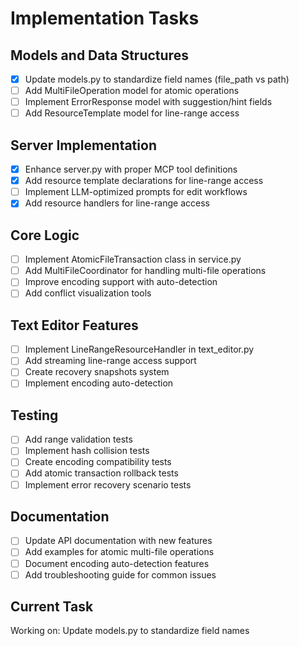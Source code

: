 # Implementation Tasks

## Models and Data Structures
- [x] Update models.py to standardize field names (file_path vs path)
- [ ] Add MultiFileOperation model for atomic operations
- [ ] Implement ErrorResponse model with suggestion/hint fields
- [ ] Add ResourceTemplate model for line-range access

## Server Implementation
- [x] Enhance server.py with proper MCP tool definitions
- [x] Add resource template declarations for line-range access
- [ ] Implement LLM-optimized prompts for edit workflows
- [x] Add resource handlers for line-range access

## Core Logic
- [ ] Implement AtomicFileTransaction class in service.py
- [ ] Add MultiFileCoordinator for handling multi-file operations
- [ ] Improve encoding support with auto-detection
- [ ] Add conflict visualization tools

## Text Editor Features
- [ ] Implement LineRangeResourceHandler in text_editor.py
- [ ] Add streaming line-range access support
- [ ] Create recovery snapshots system
- [ ] Implement encoding auto-detection

## Testing
- [ ] Add range validation tests
- [ ] Implement hash collision tests
- [ ] Create encoding compatibility tests
- [ ] Add atomic transaction rollback tests
- [ ] Implement error recovery scenario tests

## Documentation
- [ ] Update API documentation with new features
- [ ] Add examples for atomic multi-file operations
- [ ] Document encoding auto-detection features
- [ ] Add troubleshooting guide for common issues

## Current Task
Working on: Update models.py to standardize field names

